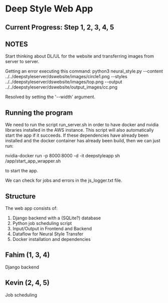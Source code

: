 # Deep Style Web App

## Current Progress: Step 1, 2, 3, 4, 5

## NOTES

Start thinking about DL/UL for the website and transferring images from server to server.

Getting an error executing this command:
python3 neural_style.py --content ../../deepstyleserver/dswebsite/images/circle1.png --styles ../../deepstyleserver/dswebsite/images/top.png --output ../../deepstyleserver/dswebsite/output_images/cc.png

Resolved by setting the '--width' argument.

## Running the program

We need to run the script run_server.sh in order to have docker and nvidia
libraries installed in the AWS instance. This script will also automatically
start the app if it succeeds. If these dependencies have already been installed
and the docker container has already been build, then we can just run:

nvidia-docker run -p 8000:8000 -d -it deepstyleapp sh /app/start_app_wrapper.sh

to start the app.

We can check for jobs and errors in the js_logger.txt file.

## Structure

The web app consists of:

1. Django backend with a (SQLite?) database
2. Python job scheduling script
3. Input/Output in Frontend and Backend
4. Dataflow for Neural Style Transfer
5. Docker installation and dependencies

## Fahim (1, 3, 4)
Django backend

## Kevin (2, 4, 5)
Job scheduling
